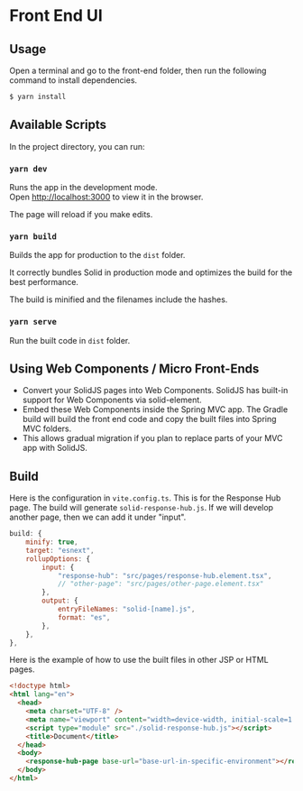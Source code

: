 # Front End UI

## Usage

Open a terminal and go to the front-end folder, then run the following command to install dependencies.

```bash
$ yarn install
```

## Available Scripts

In the project directory, you can run:

### `yarn dev`

Runs the app in the development mode.<br>
Open [http://localhost:3000](http://localhost:3000) to view it in the browser.

The page will reload if you make edits.<br>

### `yarn build`

Builds the app for production to the `dist` folder.

It correctly bundles Solid in production mode and optimizes the build for the best performance.

The build is minified and the filenames include the hashes.

### `yarn serve`

Run the built code in `dist` folder.

## Using Web Components / Micro Front-Ends

- Convert your SolidJS pages into Web Components. SolidJS has built-in support for Web Components via solid-element.
- Embed these Web Components inside the Spring MVC app. The Gradle build will build the front end code and copy the built files into Spring MVC folders.
- This allows gradual migration if you plan to replace parts of your MVC app with SolidJS.

## Build

Here is the configuration in `vite.config.ts`. This is for the Response Hub page. The build will generate `solid-response-hub.js`. If we will develop another page, then we can add it under "input".

```JavaScript
build: {
    minify: true,
    target: "esnext",
    rollupOptions: {
        input: {
            "response-hub": "src/pages/response-hub.element.tsx",
            // "other-page": "src/pages/other-page.element.tsx"
        },
        output: {
            entryFileNames: "solid-[name].js",
            format: "es",
        },
    },
},
```

Here is the example of how to use the built files in other JSP or HTML pages.

```HTML
<!doctype html>
<html lang="en">
  <head>
    <meta charset="UTF-8" />
    <meta name="viewport" content="width=device-width, initial-scale=1.0" />
    <script type="module" src="./solid-response-hub.js"></script>
    <title>Document</title>
  </head>
  <body>
    <response-hub-page base-url="base-url-in-specific-environment"></response-hub-page>
  </body>
</html>
```
